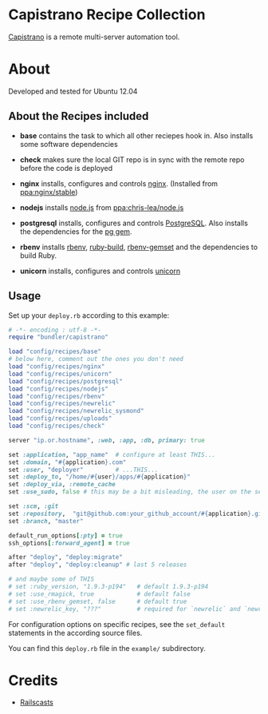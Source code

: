 Capistrano Recipe Collection
============================
[Capistrano][] is a remote multi-server automation tool.

About
=====
Developed and tested for Ubuntu 12.04

About the Recipes included
---

* **base**
  contains the task to which all other reciepes hook in. Also installs some software dependencies

* **check**
  makes sure the local GIT repo is in sync with the remote repo before the code is deployed

* **nginx**
  installs, configures and controls [nginx][]. (Installed from [ppa:nginx/stable][ppa-nginx])

* **nodejs**
  installs [node.js][] from [ppa:chris-lea/node.js][ppa-nodejs]

* **postgresql**
  installs, configures and controls [PostgreSQL][]. Also installs the dependencies for the [pg gem][].

* **rbenv**
  installs [rbenv][], [ruby-build][], [rbenv-gemset][] and the dependencies to build Ruby.

* **unicorn**
  installs, configures and controls [unicorn][]

Usage
-----
Set up your `deploy.rb` according to this example:

```ruby
# -*- encoding : utf-8 -*-
require "bundler/capistrano"

load "config/recipes/base"
# below here, comment out the ones you don't need
load "config/recipes/nginx"
load "config/recipes/unicorn"
load "config/recipes/postgresql"
load "config/recipes/nodejs"
load "config/recipes/rbenv"
load "config/recipes/newrelic"
load "config/recipes/newrelic_sysmond"
load "config/recipes/uploads"
load "config/recipes/check"

server "ip.or.hostname", :web, :app, :db, primary: true

set :application, "app_name"  # configure at least THIS...
set :domain, "#{application}.com"
set :user, "deployer"         # ...THIS...
set :deploy_to, "/home/#{user}/apps/#{application}"
set :deploy_via, :remote_cache
set :use_sudo, false # this may be a bit misleading, the user on the server still needs sudo-rights!

set :scm, :git
set :repository,  "git@github.com:your_github_account/#{application}.git" # ...and THIS.
set :branch, "master"

default_run_options[:pty] = true
ssh_options[:forward_agent] = true

after "deploy", "deploy:migrate"
after "deploy", "deploy:cleanup" # last 5 releases

# and maybe some of THIS
# set :ruby_version, "1.9.3-p194"   # default 1.9.3-p194
# set :use_rmagick, true            # default false
# set :use_rbenv_gemset, false      # default true
# set :newrelic_key, "???"          # required for `newrelic` and `newrelic_sysmond`
```
For configuration options on specific recipes, see the `set_default` statements in the according source files.

You can find this `deploy.rb` file in the `example/` subdirectory.

Credits
=======
* [Railscasts][]


[Capistrano]: https://github.com/capistrano/capistrano
[nginx]: http://nginx.org
[ppa-nginx]: https://launchpad.net/~nginx/+archive/stable
[node.js]: http://nodejs.org
[ppa-nodejs]: https://launchpad.net/~chris-lea/+archive/node.js/
[PostgreSQL]: http://www.postgresql.org
[pg gem]: https://rubygems.org/gems/pg
[rbenv]: https://github.com/sstephenson/rbenv
[ruby-build]: https://github.com/sstephenson/ruby-build
[rbenv-gemset]: https://github.com/jamis/rbenv-gemset
[Railscasts]: http://railscasts.com
[unicorn]: http://unicorn.bogomips.org

